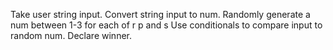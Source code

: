 Take user string input.
Convert string input to num.
Randomly generate a num between 1-3 for each of r p and s
Use conditionals to compare input to random num.
Declare winner.